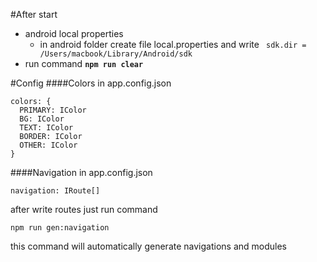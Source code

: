 #After start

- android local properties
  - in android folder create file local.properties and write
    ` sdk.dir = /Users/macbook/Library/Android/sdk`
- run command **`npm run clear`**

#Config
####Colors
in app.config.json

```
colors: {
  PRIMARY: IColor
  BG: IColor
  TEXT: IColor
  BORDER: IColor
  OTHER: IColor
}

```

####Navigation
in app.config.json

```
navigation: IRoute[]
```

after write routes just run command

```
npm run gen:navigation
```
this command will automatically generate navigations and modules
